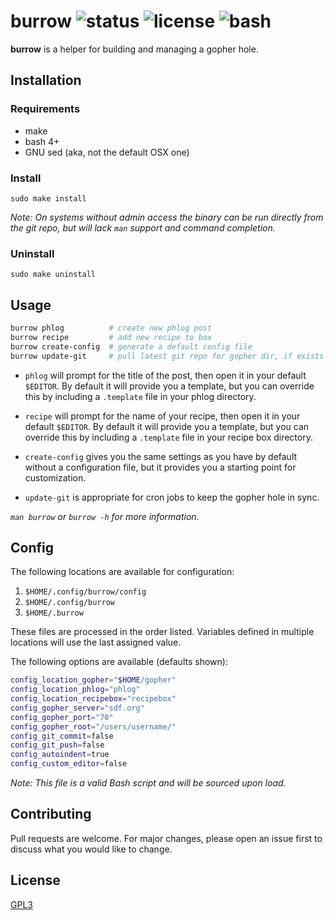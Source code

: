 # burrow ![status](https://img.shields.io/badge/status-working-green.svg?style=flat-square) ![license](https://img.shields.io/badge/license-GPL3-blue.svg?style=flat-square) ![bash](https://img.shields.io/badge/Bash-4%2B-lightgrey.svg?style=flat-square)

**burrow** is a helper for building and managing a gopher hole.

## Installation

### Requirements
* make
* bash 4+
* GNU sed (aka, not the default OSX one)

### Install

`sudo make install`

_Note: On systems without admin access the binary can be run directly from the
git repo, but will lack `man` support and command completion._

### Uninstall

`sudo make uninstall`

## Usage

```bash
burrow phlog          # create new phlog post
burrow recipe         # add new recipe to box
burrow create-config  # generate a default config file
burrow update-git     # pull latest git repo for gopher dir, if exists
```

- `phlog` will prompt for the title of the post, then open it in your default
`$EDITOR`. By default it will provide you a template, but you can override this
by including a `.template` file in your phlog directory.

- `recipe` will prompt for the name of your recipe, then open it in your default
`$EDITOR`. By default it will provide you a template, but you can override this
by including a `.template` file in your recipe box directory.

- `create-config` gives you the same settings as you have by default without
a configuration file, but it provides you a starting point for customization.

- `update-git` is appropriate for cron jobs to keep the gopher hole in sync.

_`man burrow` or `burrow -h` for more information._

## Config

The following locations are available for configuration:

1) `$HOME/.config/burrow/config`
2) `$HOME/.config/burrow`
3) `$HOME/.burrow`

These files are processed in the order listed. Variables defined in multiple
locations will use the last assigned value.

The following options are available (defaults shown):

```bash
config_location_gopher="$HOME/gopher"
config_location_phlog="phlog"
config_location_recipebox="recipebox"
config_gopher_server="sdf.org"
config_gopher_port="70"
config_gopher_root="/users/username/"
config_git_commit=false
config_git_push=false
config_autoindent=true
config_custom_editor=false
```

_Note: This file is a valid Bash script and will be sourced upon load._

## Contributing
Pull requests are welcome. For major changes, please open an issue first to
discuss what you would like to change.

## License
[GPL3](LICENSE)
